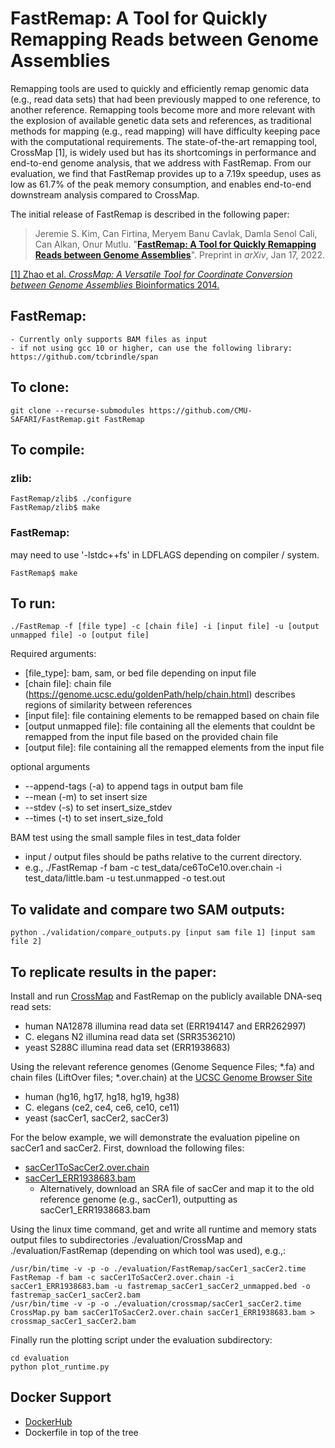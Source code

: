 # FastRemap: A Tool for Quickly Remapping Reads between Genome Assemblies 

Remapping tools are used to quickly and efficiently remap genomic data (e.g.,
read data sets) that had been previously mapped to one reference, to another
reference. Remapping tools become more and more relevant with the explosion of
available genetic data sets and references, as traditional methods for mapping
(e.g., read mapping) will have difficulty keeping pace with the computational
requirements. The state-of-the-art remapping tool, CrossMap \[1\], is widely
used but has its shortcomings in performance and end-to-end genome analysis,
that we address with FastRemap. From our evaluation, we find that FastRemap
provides up to a 7.19x speedup, uses as low as 61.7% of the peak memory
consumption, and enables end-to-end downstream analysis compared to CrossMap. 

The initial release of FastRemap is described in the following paper:
> Jeremie S. Kim, Can Firtina, Meryem Banu Cavlak, Damla Senol Cali, Can Alkan, Onur Mutlu.
> "[**FastRemap: A Tool for Quickly Remapping Reads between Genome Assemblies**](https://arxiv.org/pdf/2201.06255.pdf)".
> Preprint in _arXiv_, Jan 17, 2022.

[\[1\] Zhao et al. *CrossMap: A Versatile Tool for Coordinate Conversion between Genome Assemblies* Bioinformatics 2014.](https://academic.oup.com/bioinformatics/article/30/7/1006/234947?login=true) 

## FastRemap:
    - Currently only supports BAM files as input 
    - if not using gcc 10 or higher, can use the following library: https://github.com/tcbrindle/span

## To clone: 
```
git clone --recurse-submodules https://github.com/CMU-SAFARI/FastRemap.git FastRemap 
```

## To compile:
### zlib: 
```
FastRemap/zlib$ ./configure
FastRemap/zlib$ make
```

### FastRemap: 
may need to use '-lstdc++fs' in LDFLAGS depending on compiler / system. 
```
FastRemap$ make 
```

## To run: 
```
./FastRemap -f [file type] -c [chain file] -i [input file] -u [output unmapped file] -o [output file]
```

Required arguments: 
- [file_type]:            bam, sam, or bed file depending on input file
- [chain file]:           chain file (https://genome.ucsc.edu/goldenPath/help/chain.html) describes regions of similarity between references
- [input file]:           file containing elements to be remapped based on chain file
- [output unmapped file]: file containing all the elements that couldnt be remapped from the input file based on the provided chain file
- [output file]:          file containing all the remapped elements from the input file

optional arguments
- --append-tags (-a) to append tags in output bam file 
- --mean (-m) to set insert size 
- --stdev (-s) to set insert_size_stdev
- --times (-t) to set insert_size_fold 

BAM test using the small sample files in test_data folder 
- input / output files should be paths relative to the current directory. 
- e.g., 
	./FastRemap -f bam -c test_data/ce6ToCe10.over.chain -i test_data/little.bam -u test.unmapped -o test.out


## To validate and compare two SAM outputs: 
```
python ./validation/compare_outputs.py [input sam file 1] [input sam file 2] 
```

## To replicate results in the paper: 

Install and run [CrossMap](https://github.com/liguowang/CrossMap) and FastRemap on 
the publicly available DNA-seq read sets:
- human NA12878 illumina read data set (ERR194147 and ERR262997)
- C. elegans N2 illumina read data set (SRR3536210)
- yeast S288C illumina read data set (ERR1938683) 

Using the relevant reference genomes (Genome Sequence Files; \*.fa) and chain files (LiftOver
files; \*.over.chain) at the [UCSC Genome Browser
Site](https://hgdownload.soe.ucsc.edu/downloads.html) 
- human (hg16, hg17, hg18, hg19, hg38) 
- C. elegans (ce2, ce4, ce6, ce10, ce11) 
- yeast (sacCer1, sacCer2, sacCer3) 

For the below example, we will demonstrate the evaluation pipeline on sacCer1 and sacCer2. 
First, download the following files: 
- [sacCer1ToSacCer2.over.chain](https://hgdownload.soe.ucsc.edu/goldenPath/sacCer1/liftOver/sacCer1ToSacCer2.over.chain.gz) 
- [sacCer1_ERR1938683.bam](https://zenodo.org/record/5945259#.YfyNwRPMI0o) 
	- Alternatively, download an SRA file of sacCer and map it to the old reference genome (e.g., sacCer1), outputting as sacCer1_ERR1938683.bam

Using the linux time command, get and write all runtime and memory stats output
files to subdirectories ./evaluation/CrossMap and ./evaluation/FastRemap
(depending on which tool was used), e.g.,: 
``` 
/usr/bin/time -v -p -o ./evaluation/FastRemap/sacCer1_sacCer2.time FastRemap -f bam -c sacCer1ToSacCer2.over.chain -i sacCer1_ERR1938683.bam -u fastremap_sacCer1_sacCer2_unmapped.bed -o fastremap_sacCer1_sacCer2.bam
/usr/bin/time -v -p -o ./evaluation/crossmap/sacCer1_sacCer2.time CrossMap.py bam sacCer1ToSacCer2.over.chain sacCer1_ERR1938683.bam > crossmap_sacCer1_sacCer2.bam 
``` 

Finally run the plotting script under the evaluation subdirectory: 
```
cd evaluation 
python plot_runtime.py 
```


## Docker Support 

- [DockerHub](https://hub.docker.com/r/alkanlab/fastremap) 
- Dockerfile in top of the tree 

